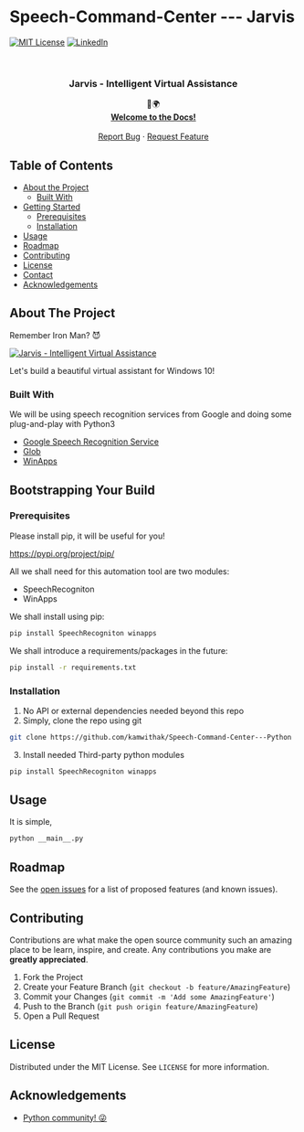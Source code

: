 # Speech-Command-Center --- Jarvis
<!--
*** Thanks for checking out this README Template. If you have a suggestion that would
*** make this better, please fork the repo and create a pull request or simply open
*** an issue with the tag "enhancement".
*** Thanks again! Now go create something AMAZING! :D
-->





<!-- PROJECT SHIELDS -->
<!--
*** I'm using markdown "reference style" links for readability.
*** Reference links are enclosed in brackets [ ] instead of parentheses ( ).
*** See the bottom of this document for the declaration of the reference variables
*** for contributors-url, forks-url, etc. This is an optional, concise syntax you may use.
*** https://www.markdownguide.org/basic-syntax/#reference-style-links
-->
[![MIT License][license-shield]][license-url]
[![LinkedIn][linkedin-shield]][linkedin-url]



<!-- PROJECT LOGO -->
<br />
<p align="center">

  <h3 align="center">Jarvis - Intelligent Virtual Assistance</h3>

  <p align="center">
    💜🌍
    <br />
    <a href="https://github.com/kamwithak/Speech-Command-Center---Python"><strong>Welcome to the Docs!</strong></a>
    <br />
    <br />
    <a href="https://github.com/kamwithak/Speech-Command-Center---Python/issues">Report Bug</a>
    ·
    <a href="https://github.com/kamwithak/Speech-Command-Center---Python/issues">Request Feature</a>
  </p>
</p>



<!-- TABLE OF CONTENTS -->
## Table of Contents

* [About the Project](#about-the-project)
  * [Built With](#built-with)
* [Getting Started](#getting-started)
  * [Prerequisites](#prerequisites)
  * [Installation](#installation)
* [Usage](#usage)
* [Roadmap](#roadmap)
* [Contributing](#contributing)
* [License](#license)
* [Contact](#contact)
* [Acknowledgements](#acknowledgements)



<!-- ABOUT THE PROJECT -->
## About The Project

Remember Iron Man? 😈

[![Jarvis - Intelligent Virtual Assistance][product-screenshot]](https://i.imgur.com/EP1DHUC.gif)

Let's build a beautiful virtual assistant for Windows 10!

### Built With
We will be using speech recognition services from Google and doing some plug-and-play with Python3
* [Google Speech Recognition Service](https://cloud.google.com/speech-to-text/?utm_source=google&utm_medium=cpc&utm_campaign=na-CA-all-en-dr-bkws-all-all-trial-p-dr-1009135&utm_content=text-ad-none-any-DEV_c-CRE_291249389500-ADGP_Hybrid+%7C+AW+SEM+%7C+BKWS+%7C+CA+%7C+en+%7C+PHR+~+ML/AI+~+Speech+API+~+Google%27S+Voice+Recognition-KWID_43700036550340905-kwd-477690333781&utm_term=KW_google%27s%20voice%20recognition-ST_Google%27S+Voice+Recognition&gclid=Cj0KCQjw7sz6BRDYARIsAPHzrNLuOosQW5KTGNAyYyxwwjqGE875CYyrMo_Tpr9NJAl7Lk-uTyNTUuoaAouoEALw_wcB)
* [Glob](https://docs.python.org/3/library/glob.html)
* [WinApps](https://pypi.org/project/winapps/)



<!-- GETTING STARTED -->
## Bootstrapping Your Build

### Prerequisites

Please install pip, it will be useful for you!

https://pypi.org/project/pip/

All we shall need for this automation tool are two modules:
* SpeechRecogniton
* WinApps

We shall install using pip:
```sh
pip install SpeechRecogniton winapps
```

We shall introduce a requirements/packages in the future:
```sh
pip install -r requirements.txt
```
### Installation

1. No API or external dependencies needed beyond this repo
2. Simply, clone the repo using git
```sh
git clone https://github.com/kamwithak/Speech-Command-Center---Python
```
3. Install needed Third-party python modules
```sh
pip install SpeechRecogniton winapps
```

<!-- USAGE EXAMPLES -->
## Usage
It is simple,
```py
python __main__.py
```

<!-- ROADMAP -->
## Roadmap

See the [open issues](https://github.com/kamwithak/Speech-Command-Center---Python/issues) for a list of proposed features (and known issues).



<!-- CONTRIBUTING -->
## Contributing

Contributions are what make the open source community such an amazing place to be learn, inspire, and create. Any contributions you make are **greatly appreciated**.

1. Fork the Project
2. Create your Feature Branch (`git checkout -b feature/AmazingFeature`)
3. Commit your Changes (`git commit -m 'Add some AmazingFeature'`)
4. Push to the Branch (`git push origin feature/AmazingFeature`)
5. Open a Pull Request



<!-- LICENSE -->
## License

Distributed under the MIT License. See `LICENSE` for more information.


<!-- ACKNOWLEDGEMENTS -->
## Acknowledgements
* [Python community! :stuck_out_tongue_winking_eye:](https://pypi.org/)




<!-- MARKDOWN LINKS & IMAGES -->
<!-- https://www.markdownguide.org/basic-syntax/#reference-style-links -->
[contributors-shield]: https://github.com/kamwithak/Speech-Command-Center---Python
[contributors-url]: https://github.com/kamwithak/Speech-Command-Center---Python
[forks-shield]: https://img.shields.io/github/forks/othneildrew/Best-README-Template.svg?style=flat-square
[forks-url]: https://github.com/kamwithak/Speech-Command-Center---Python
[stars-shield]: https://img.shields.io/github/stars/othneildrew/Best-README-Template.svg?style=flat-square
[stars-url]: https://github.com/kamwithak/Speech-Command-Center---Python
[issues-shield]: https://img.shields.io/github/issues/othneildrew/Best-README-Template.svg?style=flat-square
[issues-url]: https://github.com/kamwithak/Speech-Command-Center---Python
[license-shield]: https://img.shields.io/github/license/othneildrew/Best-README-Template.svg?style=flat-square
[license-url]: https://github.com/kamwithak/Speech-Command-Center---Python
[linkedin-shield]: https://img.shields.io/badge/-LinkedIn-black.svg?style=flat-square&logo=linkedin&colorB=555
[linkedin-url]: https://linkedin.com/in/kamranwithak
[product-screenshot]: https://i.imgur.com/EP1DHUC.gif
